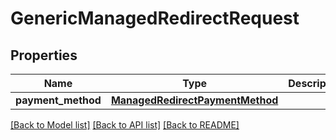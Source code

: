 # GenericManagedRedirectRequest

## Properties
Name | Type | Description | Notes
------------ | ------------- | ------------- | -------------
**payment_method** | [**ManagedRedirectPaymentMethod**](ManagedRedirectPaymentMethod.md) |  | [optional] 

[[Back to Model list]](../README.md#documentation-for-models) [[Back to API list]](../README.md#documentation-for-api-endpoints) [[Back to README]](../README.md)


